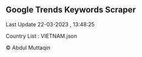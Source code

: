 

## Google Trends Keywords Scraper 
 
Last Update 22-03-2023 , 13:48:25

Country List :
VIETNAM.json



© Abdul Muttaqin 
